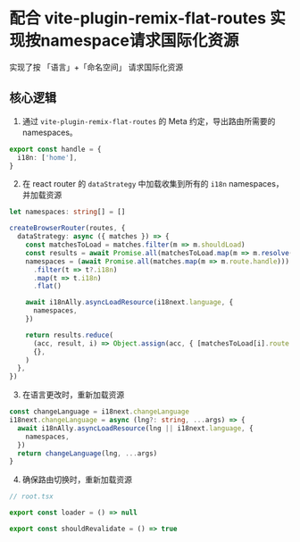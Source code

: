 # 配合 vite-plugin-remix-flat-routes 实现按namespace请求国际化资源

实现了按 「语言」+「命名空间」 请求国际化资源

## 核心逻辑

1. 通过 `vite-plugin-remix-flat-routes` 的 Meta 约定，导出路由所需要的namespaces。

```ts
export const handle = {
  i18n: ['home'],
}
```

2. 在 react router 的 `dataStrategy` 中加载收集到所有的 `i18n` namespaces，并加载资源

```ts
let namespaces: string[] = []

createBrowserRouter(routes, {
  dataStrategy: async ({ matches }) => {
    const matchesToLoad = matches.filter(m => m.shouldLoad)
    const results = await Promise.all(matchesToLoad.map(m => m.resolve()))
    namespaces = (await Promise.all(matches.map(m => m.route.handle)))
      .filter(t => t?.i18n)
      .map(t => t.i18n)
      .flat()

    await i18nAlly.asyncLoadResource(i18next.language, {
      namespaces,
    })

    return results.reduce(
      (acc, result, i) => Object.assign(acc, { [matchesToLoad[i].route.id]: result }),
      {},
    )
  },
})
```

3. 在语言更改时，重新加载资源

```ts
const changeLanguage = i18next.changeLanguage
i18next.changeLanguage = async (lng?: string, ...args) => {
  await i18nAlly.asyncLoadResource(lng || i18next.language, {
    namespaces,
  })
  return changeLanguage(lng, ...args)
}
```

4. 确保路由切换时，重新加载资源

```ts
// root.tsx

export const loader = () => null

export const shouldRevalidate = () => true
```
